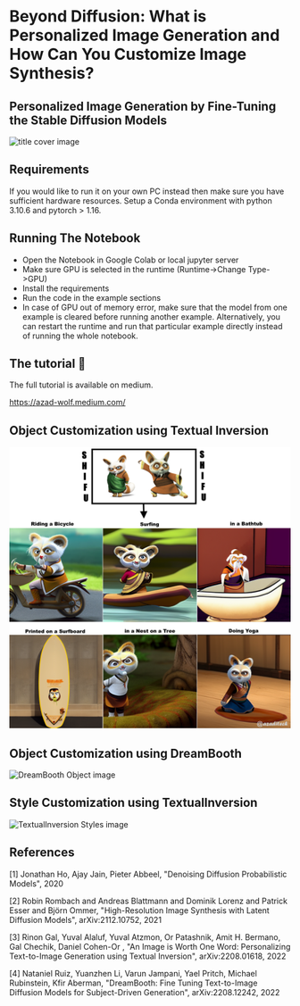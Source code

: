 # Beyond Diffusion: What is Personalized Image Generation and How Can You Customize Image Synthesis?
## Personalized Image Generation by Fine-Tuning the Stable Diffusion Models

![title cover image](cover.png)


## Requirements

If you would like to run it on your own PC instead then make sure you have sufficient hardware resources. Setup a Conda environment with python 3.10.6 and pytorch > 1.16.

## Running The Notebook

* Open the Notebook in Google Colab or local jupyter server
* Make sure GPU is selected in the runtime (Runtime->Change Type->GPU)
* Install the requirements
* Run the code in the example sections 
* In case of GPU out of memory error, make sure that the model from one example is cleared before running another example. Alternatively, you can restart the runtime and run that particular example directly instead of running the whole notebook.


## The tutorial 📃

The full tutorial is available on medium.

https://azad-wolf.medium.com/



## Object Customization using Textual Inversion

![TextualInversion Object image](ti-object.png)


## Object Customization using DreamBooth

![DreamBooth Object image](dreambooth.png)


## Style Customization using TextualInversion

![TextualInversion Styles image](ti-style.png)



## References 


[1] Jonathan Ho, Ajay Jain, Pieter Abbeel, "Denoising Diffusion Probabilistic Models", 2020

[2] Robin Rombach and Andreas Blattmann and Dominik Lorenz and Patrick Esser and Björn Ommer, "High-Resolution Image Synthesis with Latent Diffusion Models", arXiv:2112.10752, 2021

[3] Rinon Gal, Yuval Alaluf, Yuval Atzmon, Or Patashnik, Amit H. Bermano, Gal Chechik, Daniel Cohen-Or
, "An Image is Worth One Word: Personalizing Text-to-Image Generation using Textual Inversion", arXiv:2208.01618, 2022

[4] Nataniel Ruiz, Yuanzhen Li, Varun Jampani, Yael Pritch, Michael Rubinstein, Kfir Aberman, "DreamBooth: Fine Tuning Text-to-Image Diffusion Models for Subject-Driven Generation", arXiv:2208.12242, 2022









